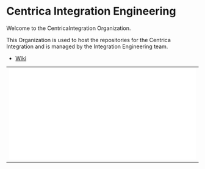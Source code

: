 # Centrica Integration Engineering

Welcome to the CentricaIntegration Organization.

This Organization is used to host the repositories for the Centrica Integration and is managed by the Integration Engineering team.

- [Wiki](https://github.com/CentricaIntegration/.github-private/wiki)

<table>
    <tr>
        <td>
            <img src="/github-metrics.svg" alt="General Metrics">
        </td>
    </tr>
</table>

